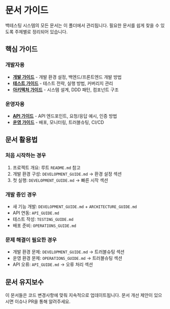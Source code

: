 # 문서 가이드

백테스팅 시스템의 모든 문서는 이 폴더에서 관리됩니다. 필요한 문서를 쉽게 찾을 수 있도록 주제별로 정리되어 있습니다.

## 핵심 가이드

### 개발자용
- **[개발 가이드](DEVELOPMENT_GUIDE.md)** - 개발 환경 설정, 백엔드/프론트엔드 개발 방법
- **[테스트 가이드](TESTING_GUIDE.md)** - 테스트 전략, 실행 방법, 커버리지 관리
- **[아키텍처 가이드](ARCHITECTURE_GUIDE.md)** - 시스템 설계, DDD 패턴, 컴포넌트 구조

### 운영자용
- **[API 가이드](API_GUIDE.md)** - API 엔드포인트, 요청/응답 예시, 인증 방법
- **[운영 가이드](OPERATIONS_GUIDE.md)** - 배포, 모니터링, 트러블슈팅, CI/CD

## 문서 활용법

### 처음 시작하는 경우
1. 프로젝트 개요: 루트 `README.md` 참고
2. 개발 환경 구성: `DEVELOPMENT_GUIDE.md` → 환경 설정 섹션
3. 첫 실행: `DEVELOPMENT_GUIDE.md` → 빠른 시작 섹션

### 개발 중인 경우
- 새 기능 개발: `DEVELOPMENT_GUIDE.md` + `ARCHITECTURE_GUIDE.md`
- API 연동: `API_GUIDE.md`
- 테스트 작성: `TESTING_GUIDE.md`
- 배포 준비: `OPERATIONS_GUIDE.md`

### 문제 해결이 필요한 경우
- 개발 환경 문제: `DEVELOPMENT_GUIDE.md` → 트러블슈팅 섹션
- 운영 환경 문제: `OPERATIONS_GUIDE.md` → 트러블슈팅 섹션
- API 오류: `API_GUIDE.md` → 오류 처리 섹션

## 문서 유지보수

이 문서들은 코드 변경사항에 맞춰 지속적으로 업데이트됩니다. 문서 개선 제안이 있으시면 이슈나 PR을 통해 알려주세요.

